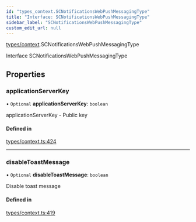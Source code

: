 ```yaml
---
id: "types_context.SCNotificationsWebPushMessagingType"
title: "Interface: SCNotificationsWebPushMessagingType"
sidebar_label: "SCNotificationsWebPushMessagingType"
custom_edit_url: null
---
```


[types/context](../modules/types_context.md).SCNotificationsWebPushMessagingType

Interface SCNotificationsWebPushMessagingType

## Properties

### applicationServerKey

• `Optional` **applicationServerKey**: `boolean`

applicationServerKey - Public key

#### Defined in

[types/context.ts:424](https://github.com/selfcommunity/community-ui/blob/c7df98e/packages/sc-core/src/types/context.ts#L424)

___

### disableToastMessage

• `Optional` **disableToastMessage**: `boolean`

Disable toast message

#### Defined in

[types/context.ts:419](https://github.com/selfcommunity/community-ui/blob/c7df98e/packages/sc-core/src/types/context.ts#L419)
